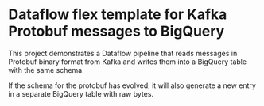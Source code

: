 # Dataflow flex template for Kafka Protobuf messages to BigQuery

This project demonstrates a Dataflow pipeline that reads messages in Protobuf
binary format from Kafka and writes them into a BigQuery table with the same
schema.

If the schema for the protobuf has evolved, it will also generate a new entry in
a separate BigQuery table with raw bytes.
